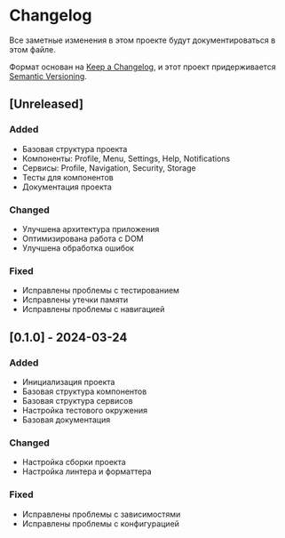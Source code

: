 # Changelog

Все заметные изменения в этом проекте будут документироваться в этом файле.

Формат основан на [Keep a Changelog](https://keepachangelog.com/en/1.0.0/),
и этот проект придерживается [Semantic Versioning](https://semver.org/spec/v2.0.0.html).

## [Unreleased]

### Added
- Базовая структура проекта
- Компоненты: Profile, Menu, Settings, Help, Notifications
- Сервисы: Profile, Navigation, Security, Storage
- Тесты для компонентов
- Документация проекта

### Changed
- Улучшена архитектура приложения
- Оптимизирована работа с DOM
- Улучшена обработка ошибок

### Fixed
- Исправлены проблемы с тестированием
- Исправлены утечки памяти
- Исправлены проблемы с навигацией

## [0.1.0] - 2024-03-24

### Added
- Инициализация проекта
- Базовая структура компонентов
- Базовая структура сервисов
- Настройка тестового окружения
- Базовая документация

### Changed
- Настройка сборки проекта
- Настройка линтера и форматтера

### Fixed
- Исправлены проблемы с зависимостями
- Исправлены проблемы с конфигурацией 